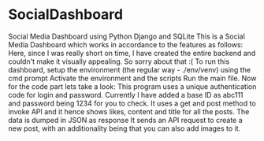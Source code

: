 # SocialDashboard
Social Media Dashboard using Python Django and SQLite
This is a Social Media Dashboard which works in accordance to the features as follows:
    Here, since I was really short on time, I have created the entire backend and couldn't make it visually appealing. So          sorry about that :(
    To run this dashboard, setup the environment (the regular way - ./env/venv) using the cmd prompt
    Activate the environment and the scripts
    Run the main file.
Now for the code part lets take a look:
    This program uses a unique authentication code for login and password.
    Currently I have added a base ID as abc111 and password being 1234 for you to check.
        It uses a get and post method to invoke API and it hence shows likes, content and title for all the posts.
        The data is dumped in JSON as response
        It sends an API request to create a new post, with an additionality being that you can also add images to it.
